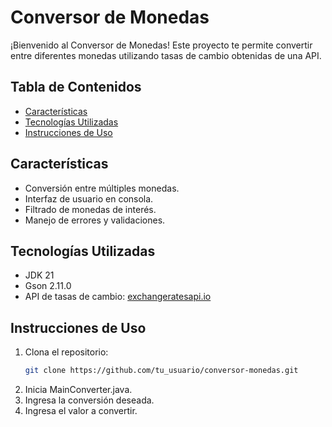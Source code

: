 # Conversor de Monedas  

¡Bienvenido al Conversor de Monedas! Este proyecto te permite convertir entre diferentes monedas utilizando tasas de cambio obtenidas de una API.
## Tabla de Contenidos  
- [Características](#características)  
- [Tecnologías Utilizadas](#tecnologías-utilizadas)  
- [Instrucciones de Uso](#instrucciones-de-uso)  

## Características  
- Conversión entre múltiples monedas.  
- Interfaz de usuario en consola.  
- Filtrado de monedas de interés.  
- Manejo de errores y validaciones.  

## Tecnologías Utilizadas  
- JDK 21  
- Gson 2.11.0  
- API de tasas de cambio: [exchangeratesapi.io](https://exchangeratesapi.io/)

## Instrucciones de Uso  
1. Clona el repositorio:  
   ```bash  
   git clone https://github.com/tu_usuario/conversor-monedas.git
2. Inicia MainConverter.java.
3. Ingresa la conversión deseada.
4. Ingresa el valor a convertir.
